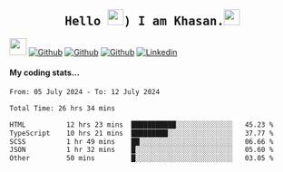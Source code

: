 <h2 align='center'><samp><strong>Hello <img src="https://media.giphy.com/media/hvRJCLFzcasrR4ia7z/giphy.gif" width="28px" height="28px">) I am Khasan.<img height="28px" src="https://emojis.slackmojis.com/emojis/images/1531849430/4246/blob-sunglasses.gif?1531849430"></strong></samp></h2>

<img src="https://media.giphy.com/media/WUlplcMpOCEmTGBtBW/giphy.gif" width="30">  [![Github](https://img.shields.io/github/followers/khasanrashidov?label=Follow%20Me&style=social)](https://github.com/khasanrashidov)  [![Github](https://img.shields.io/github/stars/khasanrashidov?affiliations=OWNER&style=social)](https://github.com/khasanrashidov)  [![Github](https://img.shields.io/github/watchers/khasanrashidov/khasanrashidov?style=social)](https://github.com/khasanrashidov) [![Linkedin](https://img.shields.io/badge/LinkedIn-Khasan%20Rashidov-blue?logo=Linkedin&logoColor=blue&labelColor=black&style=flat-square)](https://www.linkedin.com/in/khasanr)  

#### My coding stats...
<!--START_SECTION:waka-->

```txt
From: 05 July 2024 - To: 12 July 2024

Total Time: 26 hrs 34 mins

HTML          12 hrs 23 mins  ███████████░░░░░░░░░░░░░░   45.23 %
TypeScript    10 hrs 21 mins  █████████░░░░░░░░░░░░░░░░   37.77 %
SCSS          1 hr 49 mins    ██░░░░░░░░░░░░░░░░░░░░░░░   06.66 %
JSON          1 hr 32 mins    █░░░░░░░░░░░░░░░░░░░░░░░░   05.60 %
Other         50 mins         █░░░░░░░░░░░░░░░░░░░░░░░░   03.05 %
```

<!--END_SECTION:waka-->

<!---
khasanrashidov/khasanrashidov is a ✨ special ✨ repository because its `README.md` (this file) appears on your GitHub profile.
You can click the Preview link to take a look at your changes.
--->
